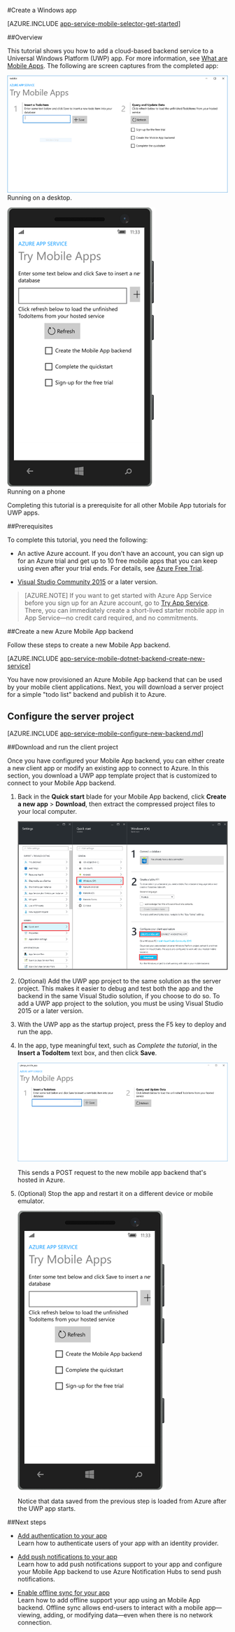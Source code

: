 <properties
	pageTitle="Create a Universal Windows Platform (UWP) that uses on Mobile Apps | Microsoft Azure"
	description="Follow this tutorial to get started with using Azure mobile app backends for Universal Windows Platform (UWP) app development in C#, Visual Basic, or JavaScript."
	services="app-service\mobile"
	documentationCenter="windows"
	authors="ggailey777"
	manager="erikre"
	editor=""/>

<tags
	ms.service="app-service-mobile"
	ms.workload="mobile"
	ms.tgt_pltfrm="mobile-windows"
	ms.devlang="dotnet"
	ms.topic="hero-article"
	ms.date="08/11/2016"
	ms.author="glenga"/>

#Create a Windows app

[AZURE.INCLUDE [app-service-mobile-selector-get-started](../../includes/app-service-mobile-selector-get-started.md)]

##Overview

This tutorial shows you how to add a cloud-based backend service to a Universal Windows Platform (UWP) app. For more information, see [What are Mobile Apps](app-service-mobile-value-prop.md). The following are screen captures from the completed app:

![Completed desktop app](./media/app-service-mobile-windows-store-dotnet-get-started/mobile-quickstart-completed-desktop.png)   
Running on a desktop. 

![Completed phone app](./media/app-service-mobile-windows-store-dotnet-get-started/mobile-quickstart-completed.png)  
Running on a phone

Completing this tutorial is a prerequisite for all other Mobile App tutorials for UWP apps. 

##Prerequisites

To complete this tutorial, you need the following:

* An active Azure account. If you don't have an account, you can sign up for an Azure trial and get up to 10 free mobile apps that you can keep using even after your trial ends. For details, see [Azure Free Trial](https://azure.microsoft.com/pricing/free-trial/).

* [Visual Studio Community 2015] or a later version.

>[AZURE.NOTE] If you want to get started with Azure App Service before you sign up for an Azure account, go to [Try App Service](https://tryappservice.azure.com/?appServiceName=mobile). There, you can immediately create a short-lived starter mobile app in App Service—no credit card required, and no commitments.

##Create a new Azure Mobile App backend

Follow these steps to create a new Mobile App backend.

[AZURE.INCLUDE [app-service-mobile-dotnet-backend-create-new-service](../../includes/app-service-mobile-dotnet-backend-create-new-service.md)]

You have now provisioned an Azure Mobile App backend that can be used by your mobile client applications. Next, you will download a server project for a simple "todo list" backend and publish it to Azure.

## Configure the server project

[AZURE.INCLUDE [app-service-mobile-configure-new-backend.md](../../includes/app-service-mobile-configure-new-backend.md)]

##Download and run the client project

Once you have configured your Mobile App backend, you can either create a new client app or modify an existing app to connect to Azure. In this section, you download a UWP app template project that is customized to connect to your Mobile App backend.

1. Back in the **Quick start** blade for your Mobile App backend, click **Create a new app** > **Download**, then extract the compressed project files to your local computer.

	![Download Windows quickstart project](./media/app-service-mobile-windows-store-dotnet-get-started/mobile-app-windows-quickstart.png)

3. (Optional) Add the UWP app project to the same solution as the server project. This makes it easier to debug and test both the app and the backend in the same Visual Studio solution, if you choose to do so. To add a UWP app project to the solution, you must be using Visual Studio 2015 or a later version.

4. With the UWP app as the startup project, press the F5 key to deploy and run the app.

5. In the app, type meaningful text, such as *Complete the tutorial*, in the **Insert a TodoItem** text box, and then click **Save**.

	![Windows quickstart complete desktop](./media/app-service-mobile-windows-store-dotnet-get-started/mobile-quickstart-startup.png)

	This sends a POST request to the new mobile app backend that's hosted in Azure.

6. (Optional) Stop the app and restart it on a different device or mobile emulator.

	![Windows quickstart complete phone](./media/app-service-mobile-windows-store-dotnet-get-started/mobile-quickstart-completed.png)

	Notice that data saved from the previous step is loaded from Azure after the UWP app starts. 

##Next steps

* [Add authentication to your app](app-service-mobile-windows-store-dotnet-get-started-users.md)  
  Learn how to authenticate users of your app with an identity provider.

* [Add push notifications to your app](app-service-mobile-windows-store-dotnet-get-started-push.md)  
  Learn how to add push notifications support to your app and configure your Mobile App backend to use Azure Notification Hubs to send push notifications.

* [Enable offline sync for your app](app-service-mobile-windows-store-dotnet-get-started-offline-data.md)  
  Learn how to add offline support your app using an Mobile App backend. Offline sync allows end-users to interact with a mobile app&mdash;viewing, adding, or modifying data&mdash;even when there is no network connection.

<!-- Anchors. -->
<!-- Images. -->
<!-- URLs. -->
[Mobile App SDK]: http://go.microsoft.com/fwlink/?LinkId=257545
[Azure portal]: https://portal.azure.com/
[Visual Studio Community 2015]: https://go.microsoft.com/fwLink/p/?LinkID=534203
